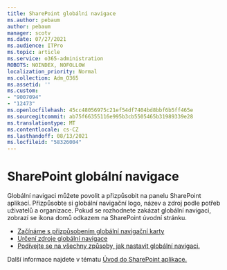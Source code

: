 ```yaml
---
title: SharePoint globální navigace
ms.author: pebaum
author: pebaum
manager: scotv
ms.date: 07/27/2021
ms.audience: ITPro
ms.topic: article
ms.service: o365-administration
ROBOTS: NOINDEX, NOFOLLOW
localization_priority: Normal
ms.collection: Adm_O365
ms.assetid: ''
ms.custom:
- "9007094"
- "12473"
ms.openlocfilehash: 45cc48056975c21ef54df7404bd8bbf6b5ff465e
ms.sourcegitcommit: ab75f66355116e995b3cb5505465b31989339e28
ms.translationtype: MT
ms.contentlocale: cs-CZ
ms.lasthandoff: 08/13/2021
ms.locfileid: "58326004"
---
```

# <a name="sharepoint-global-navigation"></a>SharePoint globální navigace

Globální navigaci můžete povolit a přizpůsobit na panelu SharePoint aplikací. Přizpůsobte si globální navigační logo, název a zdroj podle potřeb uživatelů a organizace. Pokud se rozhodnete zakázat globální navigaci, zobrazí se ikona domů odkazem na SharePoint úvodní stránku.

- [Začínáme s přizpůsobením globální navigační karty](https://docs.microsoft.com/SharePoint/sharepoint-app-bar?WT.mc_id=365AdminCSH_SupportCentral#get-started-customizing-the-global-navigation-tab)
- [Určení zdroje globální navigace](https://docs.microsoft.com/SharePoint/sharepoint-app-bar?WT.mc_id=365AdminCSH_SupportCentral#determine-the-global-navigation-source-depending-on-your-home-sites-configuration)
- [Podívejte se na všechny způsoby, jak nastavit globální navigaci.](https://docs.microsoft.com/SharePoint/sharepoint-app-bar?WT.mc_id=365AdminCSH_SupportCentral#see-all-the-different-ways-you-can-set-up-global-navigation)

Další informace najdete v tématu [Úvod do SharePoint aplikace.](https://docs.microsoft.com/sharepoint/sharepoint-app-bar) 

